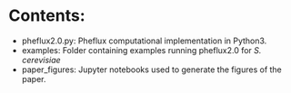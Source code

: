 # Contents:
- pheflux2.0.py: Pheflux computational implementation in Python3.
- examples: Folder containing examples running pheflux2.0 for *S. cerevisiae*
- paper_figures: Jupyter notebooks used to generate the figures of the paper.

